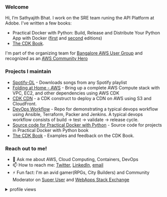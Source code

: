 ### Welcome

Hi, I’m Sathyajith Bhat. I work on the SRE team runing the API Platform at Adobe. I've written a few books: 

- Practical Docker with Python: Build, Release and Distribute Your Python App with Docker ([first](https://bit.ly/practical-docker-1e) and [second](https://bit.ly/practical-docker-2e) editions)
- [The CDK Book](https://www.thecdkbook.com/).

I'm part of the organizing team for [Bangalore AWS User Group](https://awsugblr.in) and recognized as an [AWS Community Hero](https://aws.amazon.com/developer/community/heroes/sathyajith-bhat/)


### Projects I maintain

- [Spotify-DL](https://github.com/SathyaBhat/spotify-dl) - Downloads songs from any Spotify playlist
- [Folding at Home - AWS](https://github.com/SathyaBhat/folding-aws) - Bring up a complete AWS Compute stack with VPC, EC2, and other dependencies using AWS CDK
- [CDK CDN](https://github.com/SathyaBhat/cdk-cdn) - a CDK construct to deploy a CDN on AWS using S3 and CloudFront.
- [DevOps Workflow](https://github.com/SathyaBhat/devops-workflow) - Repo for demonstrating a typical devops workflow using Ansible, Terraform, Packer and Jenkins. A typical devops workflow consists of build -> test -> validate -> release cycle.
- [Source code for Practical Docker with Python](https://github.com/apress/practical-docker-with-python) - Source code for projects in Practical Docker with Python book
- [The CDK Book](https://github.com/cdkbook) - Examples and feedback on the CDK Book.

### Reach out to me! 

- 💬 Ask me about AWS, Cloud Computing, Containers, DevOps
- 📫 How to reach me: [Twitter](https://twitter.com/sathyabhat), [LinkedIn](https://linkedin.com/in/sathyabhat), [email](mailto:github@sathyasays.com)
- ⚡ Fun fact: I'm an avid gamer(RPGs, City Builders) and Community Moderator on [Super User](https://superuser.com/users/4377/sathyajith-bhat?tab=profile) and [WebApps Stack Exchange](https://webapps.stackexchange.com/users/310/sathyajith-bhat)

<details>
<summary>profile views</summary>

![stats](https://komarev.com/ghpvc/?username=sathyabhat&color=blue)

</details>

